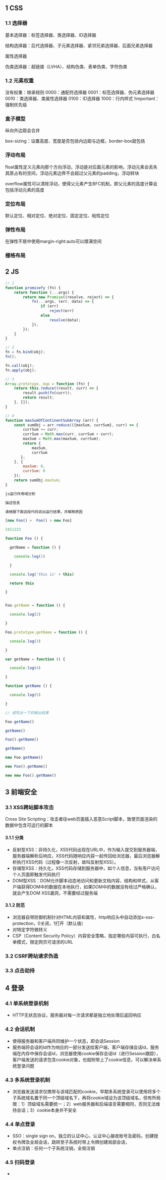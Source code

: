 ## 1 CSS

### 1.1 选择器
基本选择器：标签选择器、类选择器、ID选择器

结构选择器：后代选择器、子元素选择器、紧邻兄弟选择器、后面兄弟选择器

属性选择器

伪类选择器：超链接（LVHA）、结构伪类、表单伪类、字符伪类

### 1.2 元素权重

没有权重：继承规则
0000：通配符选择器
0001：标签选择器、伪元素选择器
0010：类选择器、类属性选择器
0100：ID选择器
1000：行内样式
!important：强制优先级

### 盒子模型

纵向外边距会合并

box-sizing：设置高度、宽度是否包括内边距与边框，border-box就包括

### 浮动布局
float属性定义元素向那个方向浮动，浮动是对后面元素的影响，浮动元素会丢失其原占有的空间，浮动元素边界不会超过父元素的padding，浮动转块

overflow属性可以清除浮动，使得父元素产生BFC机制，即父元素的高度计算会包括浮动元素的高度

### 定位布局

默认定位、相对定位、绝对定位、固定定位、粘性定位

### 弹性布局

在弹性不居中使用margin-right:auto可以撑满空间

### 栅格布局

## 2 JS

```js
// 1
function promisefy (fn) {
    return function (...args) {
        return new Promise((resolve, reject) => {
            fn(...args, (err, data) => {
                if (err)
                    reject(err)
                else
                    resolve(data);
            });
        });
    }
}

// 2
fn = fn.bind(obj);
fn();

fn.call(obj);
fn.apply(obj);

// 3
Array.prototype._map = function (fn) {
    return this.reduce((result, curr) => {
        result.push(fn(curr));
        return result;
    }, []);
}

// 4
function maxSumOfContinentSubArray (arr) {
    const sumObj = arr.reduce(({maxSum, currSum}, curr) => {
        currSum += curr;
        currSum = Math.max(curr, currSum + curr);
        maxSum = Math.max(maxSum, currSum);
        return {
            maxSum,
            currSum
       };
    }, {
        maxSum: 0,
        currSum: 0
    });
    return sumObj.maxSum;
}
```

```js
js运行作用域分析

描述信息

请根据下面这段代码说出运行结果，并解释原因

[new Foo() >  Foo() > new Foo]

2411233

function Foo () {

  getName = function () {

    console.log(1)

  }

  console.log('this is' + this)

  return this

}


Foo.getName = function () {

  console.log(2)

}

Foo.prototype.getName = function () {

  console.log(3)

}

var getName = function () {

  console.log(4)

}

function getName () {

  console.log(5)

}

// 请写出一下的输出结果

Foo.getName()

getName()

Foo().getName()

getName()

new Foo.getName()

new Foo().getName()

new new Foo().getName()
```

## 3 前端安全

### 3.1 XSS跨站脚本攻击
Cross Site Scripting：攻击者往web页面插入恶意Script脚本，致使页面渲染的数据中包含可运行的脚本

#### 3.1.1 分类
   - 反射型XSS：非持久化，XSS代码出现在URL中，作为输入提交到服务器端，服务器端解析后响应，XSS代码随响应内容一起传回给浏览器，最后浏览器解析执行XSS代码（过程像一次反射，故叫反射型XSS）。
   - 存储型XSS：持久化，XSS代码存储到服务器中，如个人信息，当有用户访问个人页面即触发代码执行
   - DOM型XSS：DOM允许脚本动态地访问和更新文档内容、结构和样式，从客户端获得DOM中的数据在本地执行，如果DOM中的数据没有经过严格确认，就会产生DOM XSS漏洞，不需要经过服务端

#### 3.1.2 防范
   - 浏览器自带防御机制针对HTML内容和属性，http响应头中自动添加x-xss-protection，0关闭，1打开（默认值）
   - 对特定字符做转义
   - CSP（Content Security Policy）内容安全策略，指定哪些内容可执行，白名单模式，限定网页可请求的URL

### 3.2 CSRF跨站请求伪造

### 3.3 点击劫持

## 4 登录

### 4.1 单系统登录机制
   - HTTP无状态协议，服务器对每一次请求都是独立地处理后返回响应

### 4.2 会话机制
   - 使得服务器和客户端共同维护一个状态，即会话Session
   - 服务端将会话的Id作为响应的一部分发送给客户端，客户端存储会话Id，服务端在内存中保存会话Id，浏览器使用cookie保存会话Id（进行Session跟踪），客户端发送的请求包含cookie对象，也就附带上了cookie信息，可以解决单系统登录问题

### 4.3 多系统登录机制
   - 浏览器发送请求仅携带与该域匹配的cookie，早期多系统登录可以使用将多个子系统域名置于同一个顶级域名下，再将cookie域设为该顶级域名，但有所局限：1）顶级域名需要统一；2）web服务器和后端语言需要相同，否则无法维持会话；3）cookie本身并不安全

### 4.4 单点登录
   - SSO：single sign on，独立的认证中心，认证中心接收账号及密码，创建授权令牌及全局会话，跳转至子系统时带上令牌创建局部会话，
   - 单点注销：任何一个子系统注销，全局注销

### 4.5 扫码登录
   - 




